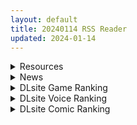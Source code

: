 ```yaml
---
layout: default
title: 20240114 RSS Reader
updated: 2024-01-14
---
```


<details class='content-parent'>
<summary>
Resources
</summary>
<details class='content-child'>
<summary>
<span class='rss-title'> [无毒汉化组] (C103) [きろめーとる (きろめ)] 人妻エルフは欲求不満 (オリジナル) </span> <a class='rss-link' href='https://gmgard.com/gm124684' target='_blank'>&nbsp;</a>
<div class='rss-published'> 🕛 20240113 17:42:36</div>
</summary>
<img src="https://static.gmgard.us/Images/upload/21224140142343837.jpg" /><br /><p>披着精灵皮的淫魔人妻。</p>
</details>
<details class='content-child'>
<summary>
<span class='rss-title'> [RJ01140500][ツナメンタイ]子供のお風呂屋さん </span> <a class='rss-link' href='https://gmgard.com/gm124683' target='_blank'>&nbsp;</a>
<div class='rss-published'> 🕛 20240113 16:18:24</div>
</summary>
<img src="https://static.gmgard.us/Images/upload/1514132334521835.jpg" /><br /><p>萝！莉！风！俗！店！</p>
</details>
<details class='content-child'>
<summary>
<span class='rss-title'> [无毒汉化组][れぐでく] 純愛ぱらどっくす </span> <a class='rss-link' href='https://gmgard.com/gm124679' target='_blank'>&nbsp;</a>
<div class='rss-published'> 🕛 20240113 16:18:19</div>
</summary>
<img src="https://static.gmgard.us/Images/upload/1775131654306135.jpg" /><br /><p>纯爱单行本 没啥好说的 补一下以前的老本</p>
</details>
<details class='content-child'>
<summary>
<span class='rss-title'> [新视界中文][れぐでく] みだらすいっち </span> <a class='rss-link' href='https://gmgard.com/gm124680' target='_blank'>&nbsp;</a>
<div class='rss-published'> 🕛 20240113 16:15:53</div>
</summary>
<img src="https://static.gmgard.us/Images/upload/64237131659212316.jpg" /><br /><p>总结一下这部漫画就是&quot;我们全都是一家人，相亲相爱的一家人&quot;</p>
</details>
<details class='content-child'>
<summary>
<span class='rss-title'> [日系/合集][せぶんがー]爆乳人妻が弱みを握られ家政婦兼性処理要員にされる等43本[NTR/恶堕][6.99G] </span> <a class='rss-link' href='https://gmgard.com/gm124682' target='_blank'>&nbsp;</a>
<div class='rss-published'> 🕛 20240113 16:03:13</div>
</summary>
<img src="https://static.gmgard.us/Images/upload/89610132032223551.jpg" /><br /><p>目录</p>
</details>
<details class='content-child'>
<summary>
<span class='rss-title'> [魔穗字幕组][Queen Bee]たゆたゆ 1-4 </span> <a class='rss-link' href='https://gmgard.com/gm124681' target='_blank'>&nbsp;</a>
<div class='rss-published'> 🕛 20240113 12:17:26</div>
</summary>
<img src="https://iili.io/JYoKRuj.gif" /><br /><p>剧情大概是男主开后宫 一个个的全日了 英文看不懂 我只知道 动作太省经费了&nbsp;</p>
</details>

</details>
<details class='content-parent'>
<summary>
News
</summary>

</details>
<details class='content-parent'>
<summary>
DLsite Game Ranking
</summary>
<details class='content-child'>
<summary>
<span class='rss-title'> 百合固めピンジョン -YURI KATAME PINGEON- [KuroCat] </span> <a class='rss-link' href='https://www.dlsite.com/maniax/work/=/product_id/RJ01088018.html' target='_blank'>&nbsp;</a>
<div class='rss-published'> 🕛 20240114 13:09:36</div>
</summary>
<img src ="http://img.dlsite.jp/modpub/images2/work/doujin/RJ01089000/RJ01088018_img_main.jpg"/><br/>ピンを抜く女の子同士のドット絵パズルゲーム
</details>
<details class='content-child'>
<summary>
<span class='rss-title'> 駆動妖精アイディールレイズ いちゃらぶHアプリ [Riez-ON] </span> <a class='rss-link' href='https://www.dlsite.com/maniax/work/=/product_id/RJ01131978.html' target='_blank'>&nbsp;</a>
<div class='rss-published'> 🕛 20240114 13:09:36</div>
</summary>
<img src ="http://img.dlsite.jp/modpub/images2/work/doujin/RJ01132000/RJ01131978_img_main.jpg"/><br/>「駆動妖精アイディールレイズ」本編で多数のご要望をいただいている、いちゃらぶHを補完するアプリです!
</details>
<details class='content-child'>
<summary>
<span class='rss-title'> 忍堕とし [まろん☆まろん] </span> <a class='rss-link' href='https://www.dlsite.com/maniax/work/=/product_id/RJ01052320.html' target='_blank'>&nbsp;</a>
<div class='rss-published'> 🕛 20240114 13:09:36</div>
</summary>
<img src ="http://img.dlsite.jp/modpub/images2/work/doujin/RJ01053000/RJ01052320_img_main.jpg"/><br/>クリックで簡単に調教が楽しめる おさわり調教シミュレーションゲーム!!!たくさんのシーンがあるため、飽きることなく調教を楽しめます!!!調教シーンはフルアニメ&フルボイス! Live2Dを利用したぬるぬると動くアニメーション調教を、ぜひ体感してください!
</details>
<details class='content-child'>
<summary>
<span class='rss-title'> えちクラDLC「娼館ステージ」 [azcat] </span> <a class='rss-link' href='https://www.dlsite.com/maniax/work/=/product_id/RJ01124087.html' target='_blank'>&nbsp;</a>
<div class='rss-published'> 🕛 20240114 13:09:36</div>
</summary>
<img src ="http://img.dlsite.jp/modpub/images2/work/doujin/RJ01125000/RJ01124087_img_main.jpg"/><br/>えちクラのDLCが登場! 非攻略型のステージ「娼館」がお楽しみ頂けます。
</details>
<details class='content-child'>
<summary>
<span class='rss-title'> 護身術道場 秘密のNTRレッスン [WAKUWAKU] </span> <a class='rss-link' href='https://www.dlsite.com/maniax/work/=/product_id/RJ01053661.html' target='_blank'>&nbsp;</a>
<div class='rss-published'> 🕛 20240114 13:09:36</div>
</summary>
<img src ="http://img.dlsite.jp/modpub/images2/work/doujin/RJ01054000/RJ01053661_img_main.jpg"/><br/>これはシミュレーション系のエロゲーで、ユーモアな要素が盛り込まれています。
</details>

</details>
<details class='content-parent'>
<summary>
DLsite Voice Ranking
</summary>
<details class='content-child'>
<summary>
<span class='rss-title'> 對巨乳抖S大姊姊的反攻大成功 | 壞狗勾,聖誕快樂! [拾參Thirteen CH.] </span> <a class='rss-link' href='https://www.dlsite.com/maniax/work/=/product_id/RJ01138422.html' target='_blank'>&nbsp;</a>
<div class='rss-published'> 🕛 20240114 13:09:39</div>
</summary>
<img src ="http://img.dlsite.jp/modpub/images2/work/doujin/RJ01139000/RJ01138422_img_main.jpg"/><br/>?作品簡介  在有幸成為教官姊姊的男朋友(兼她的狗勾)後,約定好了要一起度過今年的聖誕節。 在面對精心打扮了一番,還難得的噴了香水的自己。 教官卻雙手空空,甚至反常地穿了包緊緊的大衣,白白浪費了她的姣好身材。 面對一臉失望卻還笑臉盈盈的主人,你會做出什麼回應呢?
</details>
<details class='content-child'>
<summary>
<span class='rss-title'> 【初恋えっち】押しかけ同棲ギャル。誘惑JKリオちゃんとの甘々ラブハメ生活【逆転おま◯こ】 [桃色みんと] </span> <a class='rss-link' href='https://www.dlsite.com/maniax/work/=/product_id/RJ01112220.html' target='_blank'>&nbsp;</a>
<div class='rss-published'> 🕛 20240114 13:09:39</div>
</summary>
<img src ="http://img.dlsite.jp/modpub/images2/work/doujin/RJ01113000/RJ01112220_img_main.jpg"/><br/>あなたをどう見ても性的に愛してる従妹JKのリオちゃん。初恋の貴方と甘イチャ性活の為にやってきた♪ぐいぐい～っとえちえち誘惑してくる小悪魔JKリオちゃんは、意外と......?「このナマチチでぇ...イイコト...してあげちゃうんだけどなぁ...♪」
</details>
<details class='content-child'>
<summary>
<span class='rss-title'> 【あまあま性処理】異世界おまんこ従者。貴方の為に搾精あまトロおまんこしてくれる健気なエルフ。 [桃色みんと] </span> <a class='rss-link' href='https://www.dlsite.com/maniax/work/=/product_id/RJ01123509.html' target='_blank'>&nbsp;</a>
<div class='rss-published'> 🕛 20240114 13:09:39</div>
</summary>
<img src ="http://img.dlsite.jp/modpub/images2/work/doujin/RJ01124000/RJ01123509_img_main.jpg"/><br/>あなた専属で癒してくれる "おまんこ従者のフィーナ" 。 貴方の為に甘トロおまんこをすべく、清きエルフの里から馳せ参じた。 琴音有波様が演じる"健気なドスケベエルフ"との甘々トロトロな旅の道中…♪「貴方様の為に、今までず～っと “おまんこ特訓” してきたんですからっ♪」健気なドスケベエルフによるあまあま性処理が、今始まる…♪
</details>
<details class='content-child'>
<summary>
<span class='rss-title'> 【KU100】触手漬けにされ肉欲地獄に堕とされる少女退魔師 [ファウナス] </span> <a class='rss-link' href='https://www.dlsite.com/maniax/work/=/product_id/RJ398603.html' target='_blank'>&nbsp;</a>
<div class='rss-published'> 🕛 20240114 13:09:39</div>
</summary>
<img src ="http://img.dlsite.jp/modpub/images2/work/doujin/RJ399000/RJ398603_img_main.jpg"/><br/>妖魔退治を生業とする退魔師の巫女。大きな任務が終わった直後、急遽洞窟の妖魔討伐を命じられる.......
</details>
<details class='content-child'>
<summary>
<span class='rss-title'> 纯爱小穴担当+/纯情小穴担当+ [青春×フェティシズム] </span> <a class='rss-link' href='https://www.dlsite.com/maniax/work/=/product_id/RJ01131017.html' target='_blank'>&nbsp;</a>
<div class='rss-published'> 🕛 20240114 13:09:39</div>
</summary>
<img src ="http://img.dlsite.jp/modpub/images2/work/doujin/RJ01132000/RJ01131017_img_main.jpg"/><br/>纯爱酱可以哦,“什么时候把肉棒插进来都可以” 纯情酱“哼哼,没有小穴的话会变得焦躁起来呢” 想见到还是小穴担当时的她。还想对着小穴担当撒娇。这是让你那任性的肉棒实现愿望的故事。 来吧,什么都不用想,这一次也要好好地让焦躁的肉棒得到小穴的抚慰哦。
</details>

</details>
<details class='content-parent'>
<summary>
DLsite Comic Ranking
</summary>
<details class='content-child'>
<summary>
<span class='rss-title'> お隣さんは闇組織に肉体改造された元正義戦隊メンバーでした3 [F.W.ZHolic] </span> <a class='rss-link' href='https://www.dlsite.com/maniax/work/=/product_id/RJ01141252.html' target='_blank'>&nbsp;</a>
<div class='rss-published'> 🕛 20240114 13:09:42</div>
</summary>
<img src ="http://img.dlsite.jp/modpub/images2/work/doujin/RJ01142000/RJ01141252_img_main.jpg"/><br/>お隣さんと安定した砲友になったが、しかし、彼女は隠れた過去を持っているようだ。この時、闇組織の触手に襲われ、過去の仲間と敵が再び関わっている…
</details>
<details class='content-child'>
<summary>
<span class='rss-title'> 無私的に奉仕する魔法 [F.W.ZHolic] </span> <a class='rss-link' href='https://www.dlsite.com/maniax/work/=/product_id/RJ01141243.html' target='_blank'>&nbsp;</a>
<div class='rss-published'> 🕛 20240114 13:09:42</div>
</summary>
<img src ="http://img.dlsite.jp/modpub/images2/work/doujin/RJ01142000/RJ01141243_img_main.jpg"/><br/>フリーレンは「無私的に奉仕する魔法」を実験したが、結局...
</details>
<details class='content-child'>
<summary>
<span class='rss-title'> 女子校の性欲処理係として編入した男子生徒による記録 [あのんの大洪水伝説] </span> <a class='rss-link' href='https://www.dlsite.com/maniax/work/=/product_id/RJ439801.html' target='_blank'>&nbsp;</a>
<div class='rss-published'> 🕛 20240114 13:09:42</div>
</summary>
<img src ="http://img.dlsite.jp/modpub/images2/work/doujin/RJ440000/RJ439801_img_main.jpg"/><br/>これは女子校でただ一人の男子である『性欲処理係』のあなたと 欲求不満なドスケベ女子達との濃厚変態プレイの記録である──… 女子校に編入させられたあなたを待っていたのは、思春期でムラムラが止まらない女の子たちとの淫らな日々!?溜まりに溜まった性欲とこじれまくった性癖を解放すべく、 あの手この手であなたに変態プレイを求めてくる彼女達… ド淫乱なニオイフェチ女子に囲まれた、スケベ過ぎる学園性活!
</details>
<details class='content-child'>
<summary>
<span class='rss-title'> お隣さんは闇組織に肉体改造された元正義戦隊メンバーでした [F.W.ZHolic] </span> <a class='rss-link' href='https://www.dlsite.com/maniax/work/=/product_id/RJ389774.html' target='_blank'>&nbsp;</a>
<div class='rss-published'> 🕛 20240114 13:09:42</div>
</summary>
<img src ="http://img.dlsite.jp/modpub/images2/work/doujin/RJ390000/RJ389774_img_main.jpg"/><br/>お隣さんは闇組織に肉体改造された元正義戦隊メンバーでした
</details>
<details class='content-child'>
<summary>
<span class='rss-title'> お隣さんは闇組織に肉体改造された元正義戦隊メンバーでした2 [F.W.ZHolic] </span> <a class='rss-link' href='https://www.dlsite.com/maniax/work/=/product_id/RJ409212.html' target='_blank'>&nbsp;</a>
<div class='rss-published'> 🕛 20240114 13:09:42</div>
</summary>
<img src ="http://img.dlsite.jp/modpub/images2/work/doujin/RJ410000/RJ409212_img_main.jpg"/><br/>お隣さんは闇組織に肉体改造された元正義戦隊メンバーでした第2巻
</details>

</details>
